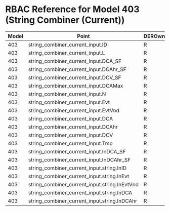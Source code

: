 # RBAC Reference for Model 403 (String Combiner (Current))

| Model | Point | DEROwnerSunSpec | DERInstallerSunSpec | DERVendorSunSpec | ServiceProviderSunSpec | GridOperatorSunSpec |
|-------|-------|------------------|---------------------|------------------|------------------------|---------------------|
| 403 | string_combiner_current_input.ID | R | R | R | R | R |
| 403 | string_combiner_current_input.L | R | R | R | R | R |
| 403 | string_combiner_current_input.DCA_SF | R | R | R | R | R |
| 403 | string_combiner_current_input.DCAhr_SF | R | R | R | R | R |
| 403 | string_combiner_current_input.DCV_SF | R | R | R | R | R |
| 403 | string_combiner_current_input.DCAMax | R | R | R | R | R |
| 403 | string_combiner_current_input.N | R | R | R | R | R |
| 403 | string_combiner_current_input.Evt | R | R | R | R | R |
| 403 | string_combiner_current_input.EvtVnd | R | R | R | R | R |
| 403 | string_combiner_current_input.DCA | R | R | R | R | R |
| 403 | string_combiner_current_input.DCAhr | R | R | R | R | R |
| 403 | string_combiner_current_input.DCV | R | R | R | R | R |
| 403 | string_combiner_current_input.Tmp | R | R | R | R | R |
| 403 | string_combiner_current_input.InDCA_SF | R | R | R | R | R |
| 403 | string_combiner_current_input.InDCAhr_SF | R | R | R | R | R |
| 403 | string_combiner_current_input.string.InID | R | R | R | R | R |
| 403 | string_combiner_current_input.string.InEvt | R | R | R | R | R |
| 403 | string_combiner_current_input.string.InEvtVnd | R | R | R | R | R |
| 403 | string_combiner_current_input.string.InDCA | R | R | R | R | R |
| 403 | string_combiner_current_input.string.InDCAhr | R | R | R | R | R |
